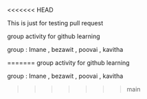 <<<<<<< HEAD

This is just for testing pull request

group activity for github learning


group : Imane , bezawit , poovai , kavitha

=======
group activity for github learning


group : Imane , bezawit , poovai , kavitha
>>>>>>> main
